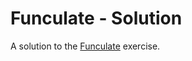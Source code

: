 # Funculate - Solution

A solution to the [Funculate](https://github.com/ci-wdi-900/funculate) exercise.